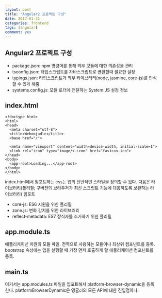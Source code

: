 ```yaml
---
layout: post
title: "Angular2 프로젝트 구성"
date: 2017-01-31
categories: frontend
tags: [angular]
comment: yes
---
```


## Angular2 프로젝트 구성

- package.json: npm 명령어를 통해 외부 모듈에 대한 의존성을 관리
- tsconfig.json: 타입스크립트를 자바스크립트로 변환할때 필요한 설정
- typings.json: 타입스크립트가 외부 라이브러리(node, jasmine, core-js)를 인식할 수 있게 해줌
- systems.config.js: 모듈 로더에 전달하는 System.JS 설정 정보

## index.html

```
<!doctype html>
<html>
<head>
  <meta charset="utf-8">
  <title>Weboojadle</title>
  <base href="/">

  <meta name="viewport" content="width=device-width, initial-scale=1">
  <link rel="icon" type="image/x-icon" href="favicon.ico">
</head>
<body>
  <app-root>Loading...</app-root>
</body>
</html>
```

index.html에서 임포트하는 css는 앱의 전반적인 스타일을 정의할 수 있다.
다음은 라이브러리(폴리필; 구버전의 브라우저가 최신 스크립트 기능에 대응하도록 보완하는 라이브러리) 임포트
- core-js: ES6 지원을 위한 폴리필
- zone.js: 변화 감지를 위한 라이브러리
- reflect-metadata: ES7 장식자를 추가하기 위한 폴리필

## app.module.ts
애플리케이션 차원의 모듈 파일. 전역으로 사용하는 모듈이나 최상위 컴포넌트를 등록.
bootstrap 속성에는 앱을 실행할 때 가장 먼저 호출하게 할 애플리케이션 컴포넌트를 등록.

## main.ts
여기서는 app.modules.ts 파일을 입포트해서 platform-browser-dynamic을 등록한다.
platformBrowserDynamic은 앵귤러의 모든 API에 대한 진입점이다.

